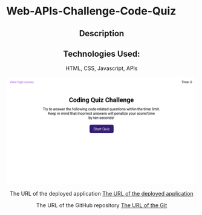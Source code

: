 # Web-APIs-Challenge-Code-Quiz
<!DOCTYPE html>

<html lang="en-us">
    <head>
        <meta charset="UTF-8" />
    </head>
    <header>
        <h2>
            Description
        </h2>
            <p>
            </p>
        <h2>
            Technologies Used:
        </h2>   
            <p>
                HTML, CSS, Javascript, APIs
            </p>
    <header>
    <section>
      <img src="./assets/images/screenshot.jpg">
    </section>
    <section>
        <p>
            The URL of the deployed application
            <a href="https://lizetteleon14.github.io/Web-APIs-Challenge-Code-Quiz/">The URL of the deployed application</a>
        </p>
    </section>
    <section>
        <p>
            The URL of the GitHub repository 
            <a href="https://github.com/lizetteleon14/Web-APIs-Challenge-Code-Quiz">The URL of the Git</a>
        </p>
    </section>